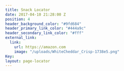 ```yaml
---
title: Snack Locator
date: 2017-04-10 21:28:00 Z
position: 4
header_background_color: "#9fd684"
header_primary_link_color: "#444a9c"
header_secondary_link_color: "#fff"
external_link:
  link:
    url: https://amazon.com
    image: "/uploads/WhiteCheddar_Crisp-1738e5.png"
Key: 
layout: page-locator
---
```


